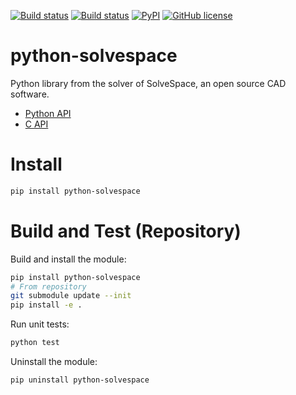 [![Build status](https://ci.appveyor.com/api/projects/status/b2o8jw7xnfqghqr5?svg=true)](https://ci.appveyor.com/project/KmolYuan/solvespace)
[![Build status](https://img.shields.io/travis/KmolYuan/solvespace.svg?logo=travis)](https://travis-ci.org/KmolYuan/solvespace)
[![PyPI](https://img.shields.io/pypi/v/python-solvespace.svg)](https://pypi.org/project/python-solvespace/)
[![GitHub license](https://img.shields.io/badge/license-GPLv3+-blue.svg)](https://raw.githubusercontent.com/KmolYuan/solvespace/master/LICENSE)

# python-solvespace

Python library from the solver of SolveSpace, an open source CAD software.

+ [Python API](https://pyslvs-ui.readthedocs.io/en/stable/python-solvespace-api/)
+ [C API](https://github.com/solvespace/solvespace/blob/master/exposed/DOC.txt)

# Install

```bash
pip install python-solvespace
```

# Build and Test (Repository)

Build and install the module:

```bash
pip install python-solvespace
# From repository
git submodule update --init
pip install -e .
```

Run unit tests:

```bash
python test
```

Uninstall the module:

```bash
pip uninstall python-solvespace
```

[GNU Make]: https://sourceforge.net/projects/mingw-w64/files/latest/download?source=files
[Cython]: https://cython.org/
